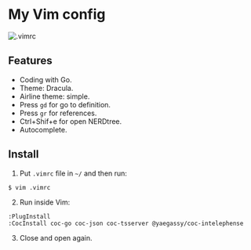 # My Vim config

![.vimrc](https://i.imgur.com/VboV6Fb.png)

## Features

- Coding with Go.
- Theme: Dracula.
- Airline theme: simple.
- Press `gd` for go to definition.
- Press `gr` for references.
- Ctrl+Shif+e for open NERDtree.
- Autocomplete.

## Install

1. Put `.vimrc` file in `~/` and then run:

```bash
$ vim .vimrc
```

2. Run inside Vim:

```
:PlugInstall
:CocInstall coc-go coc-json coc-tsserver @yaegassy/coc-intelephense
```

3. Close and open again.
